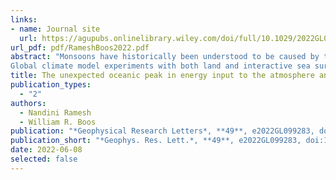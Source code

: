 ```yaml
---
links:
- name: Journal site
  url: https://agupubs.onlinelibrary.wiley.com/doi/full/10.1029/2022GL099283
url_pdf: pdf/RameshBoos2022.pdf
abstract: "Monsoons have historically been understood to be caused by the low thermal inertia of land, allowing more energy from summer insolation to be transferred to the overlying atmosphere than over adjacent ocean. Here we show that during boreal summer, the global maximum net energy input (NEI) to the atmosphere unexpectedly lies over the Indian Ocean, not over land. Observed radiative fluxes suggest that cloud-radiative effects (CRE) almost double the NEI over ocean, shifting the NEI peak from land to ocean.  
Global climate model experiments with both land and interactive sea surface temperatures confirm that CRE create the oceanic NEI maximum. Interactions between CRE, NEI, circulation, and land-sea contrast in surface heat capacity shift precipitation from Southeast to South Asia. CRE thus alter the global partitioning of precipitation between land and ocean and the spatial structure of Earth's strongest monsoon, in ways that can be understood through the NEI."
title: The unexpected oceanic peak in energy input to the atmosphere and its consequences for monsoon rainfall
publication_types:
  - "2"
authors:
  - Nandini Ramesh
  - William R. Boos
publication: "*Geophysical Research Letters*, **49**, e2022GL099283, doi:10.1029/2022GL099283"
publication_short: "*Geophys. Res. Lett.*, **49**, e2022GL099283, doi:10.1029/2022GL099283"
date: 2022-06-08
selected: false
---
```


